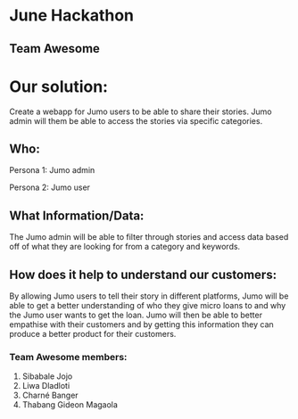 # June Hackathon
## Team Awesome

# Our solution:
Create a webapp for Jumo users to be able to share their stories.
Jumo admin will them be able to access the stories via specific categories.

## Who:
Persona 1:
Jumo admin

Persona 2:
Jumo user

## What Information/Data:
The Jumo admin will be able to filter through stories and access data based off of what they are looking for from a category and keywords.

## How does it help to understand our customers:
By allowing Jumo users to tell their story in different platforms, Jumo will be able to get a better understanding of who they give micro loans to and why the Jumo user wants to get the loan. Jumo will then be able to better empathise with their customers and by getting this information they can produce a better product for their customers.


### Team Awesome members:
1. Sibabale Jojo
2. Liwa Dladloti
3. Charné Banger
4. Thabang Gideon Magaola
